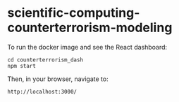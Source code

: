 # scientific-computing-counterterrorism-modeling

To run the docker image and see the React dashboard:

```
cd counterterrorism_dash
npm start
```

Then, in your browser, navigate to:
```
http://localhost:3000/
```

